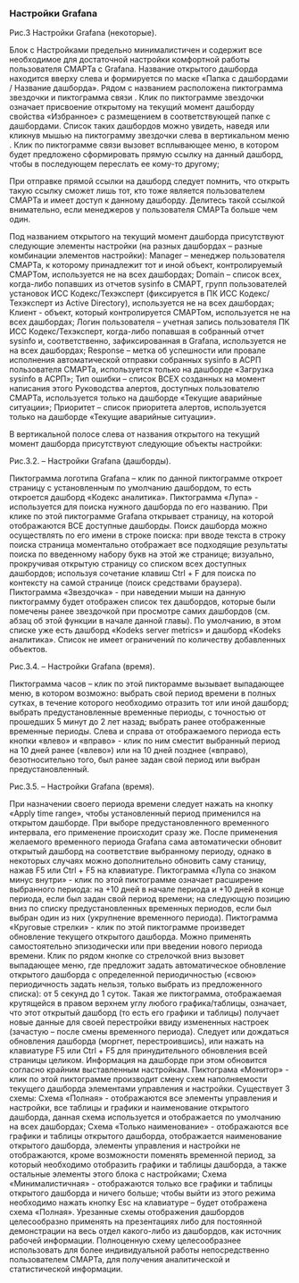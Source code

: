 ### Настройки Grafana



Рис.3 Настройки Grafana (некоторые).

Блок с Настройками предельно минималистичен и содержит все необходимое для достаточной настройки комфортной работы пользователя СМАРТа с Grafana. Название открытого дашборда находится вверху слева и формируется по маске «Папка с дашбордами / Название дашборда». 
Рядом с названием расположена пиктограмма звездочки   и пиктограмма связи  . 
Клик по пиктограмме звездочки означает присвоение открытому на текущий момент дашборду свойства «Избранное» с размещением в соответствующей папке с дашбордами. Список таких дашбордов можно увидеть, наведя или кликнув мышью на пиктограмму звездочки слева в вертикальном меню  .
Клик по пиктограмме связи вызовет всплывающее меню, в котором будет предложено сформировать прямую ссылку на данный дашборд, чтобы в последующем переслать ее кому-то другому;

При отправке прямой ссылки на дашборд следует помнить, что открыть такую ссылку сможет лишь тот, кто тоже является пользователем СМАРТа и имеет доступ к данному дашборду. Делитесь такой ссылкой внимательно, если менеджеров у пользователя СМАРТа больше чем один.

Под названием открытого на текущий момент дашборда присутствуют следующие элементы настройки (на разных дашбордах – разные комбинации элементов настройки):
Manager – менеджер пользователя СМАРТа, к которому принадлежит тот и иной объект, контролируемый СМАРТом, используется не на всех дашбордах;
Domain – список всех, когда-либо попавших из отчетов sysinfo в СМАРТ, групп пользователей установок ИСС Кодекс/Техэксперт (фиксируется в ПК ИСС Кодекс/Техэксперт из Active Directory), используется не на всех дашбордах;
Клиент - объект, который контролируется СМАРТом, используется не на всех дашбордах;
Логин пользователя – учетная запись пользователя ПК ИСС Кодекс/Техэксперт, когда-либо попавшая в собранный отчет sysinfo и, соответственно, зафиксированная в Grafana, используется не на всех дашбордах;
Response – метка об успешности или провале исполнения автоматической отправки собранных sysinfo в АСРП пользователя СМАРТа, используется только на дашборде «Загрузка sysinfo в АСРП»;
Тип ошибки – список ВСЕХ созданных на момент написания этого Руководства алертов, доступных пользователю СМАРТа, используется только на дашборде «Текущие аварийные ситуации»;
Приоритет – список приоритета алертов, используется только на дашборде «Текущие аварийные ситуации».

В вертикальной полосе слева от названия открытого на текущий момент дашборда присутствуют следующие объекты настройки:



Рис.3.2. – Настройки Grafana (дашборды).

Пиктограмма логотипа Grafana – клик по данной пиктограмме откроет страницу с установленным по умолчанию дашбордом, то есть откроется дашборд «Кодекс аналитика».
Пиктограмма «Лупа» - используется для поиска нужного дашборда по его названию. При клике по этой пиктограмме Grafana открывает страницу, на которой отображаются ВСЕ доступные дашборды. Поиск дашборда можно осуществлять 
по его имени в строке поиска: при вводе текста в строку поиска страница моментально отображает все подходящие результаты поиска по введенному набору букв на этой же странице;
визуально, прокручивая открытую страницу со списком всех доступных дашбордов;
используя сочетание клавиш Ctrl + F для поиска по контексту на самой странице (поиск средствами браузера).
Пиктограмма «Звездочка» - при наведении мыши на данную пиктограмму будет отображен список тех дашбордов, которые были помечены ранее звездочкой при просмотре самих дашбордов (см. абзац об этой функции в начале данной главы). По умолчанию, в этом списке уже есть дашборд «Kodeks server metrics» и дашборд «Kodeks аналитика». Список не имеет ограничений по количеству добавленных объектов.



Рис.3.4. – Настройки Grafana (время).

Пиктограмма часов – клик по этой пикторамме вызывает выпадающее меню, в котором возможно:
выбрать свой период времени в полных сутках, в течение которого необходимо отразить тот или иной дашборд;
выбрать предустановленные временные периоды, с точностью от прошедших 5 минут до 2 лет назад;
выбрать ранее отображенные временные периоды.
Слева и справа от отображаемого периода есть кнопки «влево» и «вправо» - клик по ним сместит выбранный период на 10 дней ранее («влево») или на 10 дней позднее («вправо), безотносительно того, был ранее задан свой период или выбран предустановленный.



Рис.3.5. – Настройки Grafana (время).

При назначении своего периода времени следует нажать на кнопку «Apply time range», чтобы установленный период применился на открытом дашборде. 
При выборе предустановленного временного интервала, его применение происходит сразу же.
После применения желаемого временного периода Grafana сама автоматически обновит открытый дашборд на соответствие выбранному периоду, однако в некоторых случаях можно дополнительно обновить саму станицу, нажав F5 или Ctrl + F5 на клавиатуре.
Пиктограмма «Лупа со знаком минус внутри»   - клик по этой пиктограмме означает расширение выбранного периода:
на +10 дней в начале периода и +10 дней в конце периода, если был задан свой период времени;
на следующую позицию вниз по списку предустановленных временных периодов, если был выбран один из них (укрупнение временного периода).
Пиктограмма «Круговые стрелки»   - клик по этой пиктограмме произведет обновление текущего открытого дашборда. Можно применять самостоятельно эпизодически или при введении нового периода времени. Клик по рядом кнопке со стрелочкой вниз вызовет выпадающее меню, где предложит задать автоматическое обновление открытого дашборда с определенной периодичностью («свою» периодичность задать нельзя, только выбрать из предложенного списка): от 5 секунд до 1 суток.
Такая же пиктограмма, отображаемая крутящейся в правом верхнем углу любого графика/таблицы, означает, что этот открытый дашборд (то есть его графики и таблицы) получает новые данные для своей перестройки ввиду измененных настроек (зачастую – после смены временного периода). Следует или дождаться обновления дашборда (моргнет, перестроившись), или нажать на клавиатуре F5 или Ctrl + F5 для принудительного обновления всей страницы целиком. Информация на дашборде при этом обновится согласно крайним выставленным настройкам.
Пиктограма «Монитор»   - клик по этой пиктограмме производит смену схем наполняемости текущего дашборда элементами управления и настройки. Существует 3 схемы:
Схема «Полная» - отображаются все элементы управления и настройки, все таблицы и графики и наименование открытого дашборда, данная схема используется и отображается по умолчанию на всех дашбордах;
Схема «Только наименование» - отображаются все графики и таблицы открытого дашборда, отображается наименование открытого дашборда, элементы управления и настройки не отображаются, кроме возможности поменять временной период, за который необходимо отобразить графики и таблицы дашборда, а также остальные элементы этого блока с настройками;
Схема «Минималистичная» - отображаются только все графики и таблицы открытого дашборда и ничего больше; чтобы выйти из этого режима необходимо нажать кнопку Esc на клавиатуре – будет отображена схема «Полная».
Урезанные схемы отображения дашбордов целесообразно применять на презентациях либо для постоянной демонстрации на весь отдел какого-либо из дашбордов, как источник рабочей информации. Полноценную схему целесообразнее использовать для более индивидуальной работы непосредственно пользователем СМАРТа, для получения аналитической и статистической информации.